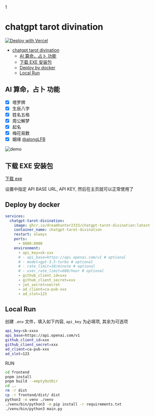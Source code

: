 1
# chatgpt tarot divination

[![Deploy with Vercel](https://vercel.com/button)](https://vercel.com/new/clone?repository-url=https%3A%2F%2Fgithub.com%2Fdreamhunter2333%2Fchatgpt-tarot-divination&env=api_key,api_base&project-name=ai-divination&repository-name=ai-divination&demo-title=AI%20Divination&demo-description=AI%20Divination&demo-url=https%3A%2F%2Fdivination.app.awsl.uk)

- [chatgpt tarot divination](#chatgpt-tarot-divination)
  - [AI 算命，占卜 功能](#ai-算命占卜-功能)
  - [下载 EXE 安装包](#下载-exe-安装包)
  - [Deploy by docker](#deploy-by-docker)
  - [Local Run](#local-run)

## AI 算命，占卜 功能

- [x] 塔罗牌
- [x] 生辰八字
- [x] 姓名五格
- [x] 周公解梦
- [x] 起名
- [x] 梅花易数
- [x] 姻缘 [@alongLFB](https://github.com/alongLFB)

![demo](assets/demo.png)

## 下载 EXE 安装包

[下载 exe](https://github.com/dreamhunter2333/chatgpt-tarot-divination/releases/tag/latest)

设置中指定 API BASE URL, API KEY, 然后在主页就可以正常使用了

## Deploy by docker

```yaml
services:
  chatgpt-tarot-divination:
    image: ghcr.io/dreamhunter2333/chatgpt-tarot-divination:latest
    container_name: chatgpt-tarot-divination
    restart: always
    ports:
      - 8000:8000
    environment:
      - api_key=sk-xxx
      # - api_base=https://api.openai.com/v1 # optional
      # - model=gpt-3.5-turbo # optional
      # - rate_limit=10/minute # optional
      # - user_rate_limit=600/hour # optional
      - github_client_id=xxx
      - github_client_secret=xxx
      - jwt_secret=secret
      - ad_client=ca-pub-xxx
      - ad_slot=123
```

## Local Run

创建 `.env` 文件，填入如下内容, `api_key` 为必填项, 其余为可选项

```bash
api_key=sk-xxxx
api_base=https://api.openai.com/v1
github_client_id=xxx
github_client_secret=xxx
ad_client=ca-pub-xxx
ad_slot=123
```

RUN

```bash
cd frontend
pnpm install
pnpm build --emptyOutDir
cd ..
rm -r dist
cp -r frontend/dist/ dist
python3 -m venv ./venv
./venv/bin/python3 -m pip install -r requirements.txt
./venv/bin/python3 main.py
```
